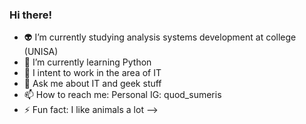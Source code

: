 ### Hi there!


- 👽 I’m currently studying analysis systems development at college (UNISA)
- 🌱 I’m currently learning Python
- 👯 I intent to work in the area of IT
- 💬 Ask me about IT and geek stuff 
- 📫 How to reach me: 
      Personal IG: quod_sumeris
- ⚡ Fun fact: I like animals a lot
-->
